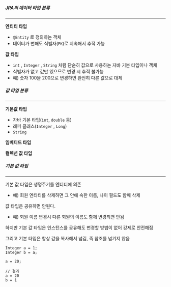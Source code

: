 
##### JPA의 데이터 타입 분류
---

**엔티티 타입**

- `@Entity` 로 정의하는 객체
-  데이터가 변해도 식별자(`PK`)로 지속해서 추적 가능

**값 타입**

- `int` , `Integer` , `String` 처럼 단순히 값으로 사용하는 자바 기본 타입이나 객체
-  식별자가 없고 값만 있으므로 변경 시 추적 불가능
- 예) 숫자 100을 200으로 변경하면 완전히 다른 값으로 대체


##### 값 타입 분류
---
**기본값 타입**

- 자바 기본 타입(`int`, `double` 등)
- 래퍼 클래스(`Integer` , `Long`)
- `String`

**임베디드 타입**

**컬렉션 값 타입**


##### 기본 값 타입
---

기본 값 타입은 생명주기를 엔티티에 의존

- 예) 회원 엔티티를 삭제하면 그 안에 속한 이름, 나이 필드도 함께 삭제

값 타입은 공유하면 안된다.

- 예) 회원 이름 변경시 다른 회원의 이름도 함께 변경되면 안됨

하지만 기본 값 타입은 인스턴스를 공유해도 변경할 방법이 없어 강제로 안전해짐

그리고 기본 타입은 항상 값을 복사해서 넘김, 즉 참조를 넘기지 않음

```
Integer a = 1;  
Integer b = a;  
  
a = 20;

// 결과
a = 20
b = 1
```